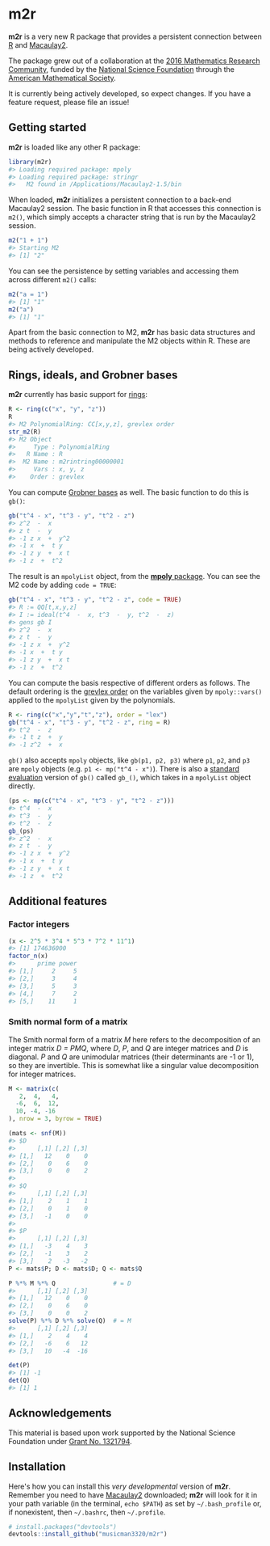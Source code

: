 <!-- README.md is generated from README.Rmd. Please edit that file -->
<!-- NOTE: you have to kill any R M2 process before knitting this. -->
**m2r**
=======

**m2r** is a very new R package that provides a persistent connection between [R](https://www.r-project.org) and [Macaulay2](http://www.math.uiuc.edu/Macaulay2/).

The package grew out of a collaboration at the [2016 Mathematics Research Community](http://www.ams.org/programs/research-communities/mrc-16), funded by the [National Science Foundation](http://www.nsf.gov) through the [American Mathematical Society](http://www.ams.org/home/page).

It is currently being actively developed, so expect changes. If you have a feature request, please file an issue!

Getting started
---------------

**m2r** is loaded like any other R package:

``` r
library(m2r)
#> Loading required package: mpoly
#> Loading required package: stringr
#>   M2 found in /Applications/Macaulay2-1.5/bin
```

When loaded, **m2r** initializes a persistent connection to a back-end Macaulay2 session. The basic function in R that accesses this connection is `m2()`, which simply accepts a character string that is run by the Macaulay2 session.

``` r
m2("1 + 1")
#> Starting M2
#> [1] "2"
```

You can see the persistence by setting variables and accessing them across different `m2()` calls:

``` r
m2("a = 1")
#> [1] "1"
m2("a")
#> [1] "1"
```

Apart from the basic connection to M2, **m2r** has basic data structures and methods to reference and manipulate the M2 objects within R. These are being actively developed.

Rings, ideals, and Grobner bases
--------------------------------

**m2r** currently has basic support for [rings](https://en.wikipedia.org/wiki/Ring_(mathematics)):

``` r
R <- ring(c("x", "y", "z"))
R
#> M2 PolynomialRing: CC[x,y,z], grevlex order
str_m2(R)
#> M2 Object
#>     Type : PolynomialRing
#>   R Name : R
#>  M2 Name : m2rintring00000001
#>     Vars : x, y, z
#>    Order : grevlex
```

You can compute [Grobner bases](https://en.wikipedia.org/wiki/Gröbner_basis) as well. The basic function to do this is `gb()`:

``` r
gb("t^4 - x", "t^3 - y", "t^2 - z")
#> z^2  -  x
#> z t  -  y
#> -1 z x  +  y^2
#> -1 x  +  t y
#> -1 z y  +  x t
#> -1 z  +  t^2
```

The result is an `mpolyList` object, from the [**mpoly** package](https://github.com/dkahle/mpoly). You can see the M2 code by adding `code = TRUE`:

``` r
gb("t^4 - x", "t^3 - y", "t^2 - z", code = TRUE)
#> R := QQ[t,x,y,z]
#> I := ideal(t^4  -  x, t^3  -  y, t^2  -  z)
#> gens gb I
#> z^2  -  x
#> z t  -  y
#> -1 z x  +  y^2
#> -1 x  +  t y
#> -1 z y  +  x t
#> -1 z  +  t^2
```

You can compute the basis respective of different orders as follows. The default ordering is the [grevlex order](https://en.wikipedia.org/wiki/Monomial_order) on the variables given by `mpoly::vars()` applied to the `mpolyList` given by the polynomials.

``` r
R <- ring(c("x","y","t","z"), order = "lex")
gb("t^4 - x", "t^3 - y", "t^2 - z", ring = R)
#> t^2  -  z
#> -1 t z  +  y
#> -1 z^2  +  x
```

`gb()` also accepts `mpoly` objects, like `gb(p1, p2, p3)` where `p1`, `p2`, and `p3` are `mpoly` objects (e.g. `p1 <- mp("t^4 - x")`). There is also a [standard evaluation](http://adv-r.had.co.nz/Computing-on-the-language.html) version of `gb()` called `gb_()`, which takes in a `mpolyList` object directly.

``` r
(ps <- mp(c("t^4 - x", "t^3 - y", "t^2 - z")))
#> t^4  -  x
#> t^3  -  y
#> t^2  -  z
gb_(ps)
#> z^2  -  x
#> z t  -  y
#> -1 z x  +  y^2
#> -1 x  +  t y
#> -1 z y  +  x t
#> -1 z  +  t^2
```

Additional features
-------------------

### Factor integers

``` r
(x <- 2^5 * 3^4 * 5^3 * 7^2 * 11^1)
#> [1] 174636000
factor_n(x)
#>      prime power
#> [1,]     2     5
#> [2,]     3     4
#> [3,]     5     3
#> [4,]     7     2
#> [5,]    11     1
```

### Smith normal form of a matrix

The Smith normal form of a matrix *M* here refers to the decomposition of an integer matrix *D = PMQ*, where *D*, *P*, and *Q* are integer matrices and *D* is diagonal. *P* and *Q* are unimodular matrices (their determinants are -1 or 1), so they are invertible. This is somewhat like a singular value decomposition for integer matrices.

``` r
M <- matrix(c(
   2,  4,   4,
  -6,  6,  12,
  10, -4, -16
), nrow = 3, byrow = TRUE)

(mats <- snf(M))
#> $D
#>      [,1] [,2] [,3]
#> [1,]   12    0    0
#> [2,]    0    6    0
#> [3,]    0    0    2
#> 
#> $Q
#>      [,1] [,2] [,3]
#> [1,]    2    1    1
#> [2,]    0    1    0
#> [3,]   -1    0    0
#> 
#> $P
#>      [,1] [,2] [,3]
#> [1,]   -3    4    3
#> [2,]   -1    3    2
#> [3,]    2   -3   -2
P <- mats$P; D <- mats$D; Q <- mats$Q

P %*% M %*% Q                # = D
#>      [,1] [,2] [,3]
#> [1,]   12    0    0
#> [2,]    0    6    0
#> [3,]    0    0    2
solve(P) %*% D %*% solve(Q)  # = M
#>      [,1] [,2] [,3]
#> [1,]    2    4    4
#> [2,]   -6    6   12
#> [3,]   10   -4  -16

det(P)
#> [1] -1
det(Q)
#> [1] 1
```

Acknowledgements
----------------

This material is based upon work supported by the National Science Foundation under [Grant No. 1321794](http://nsf.gov/awardsearch/showAward?AWD_ID=1321794).

Installation
------------

Here's how you can install this *very developmental* version of **m2r**. Remember you need to have [Macaulay2](http://www.math.uiuc.edu/Macaulay2/) downloaded; **m2r** will look for it in your path variable (in the terminal, `echo $PATH`) as set by `~/.bash_profile` or, if nonexistent, then `~/.bashrc`, then `~/.profile`.

``` r
# install.packages("devtools")
devtools::install_github("musicman3320/m2r")
```
